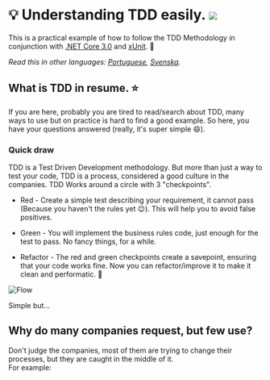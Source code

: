 # :bulb: Understanding TDD easily. ![](https://cdn.rawgit.com/sindresorhus/awesome/d7305f38d29fed78fa85652e3a63e154dd8e8829/media/badge.svg)

This is a practical example of how to follow the TDD Methodology in conjunction with [.NET Core 3.0](https://github.com/dotnet/aspnetcore) and [xUnit](https://xunit.net/). :battery:


*Read this in other languages: [Portuguese](README.pt.md), [Svenska](README.se.md).*


## What is TDD in resume. :star:

If you are here, probably you are tired to read/search about TDD, many ways to use but on practice is hard to find a good example.
So here, you have your questions answered (really, it's super simple :smile:). 

### Quick draw

TDD is a Test Driven Development methodology. But more than just a way to test your code, TDD is a process, considered a good culture in the companies. TDD Works around a circle with 3 "checkpoints". 

- Red - Create a simple test describing your requirement, it cannot pass (Because you haven't the rules yet :wink:). This will help you to avoid false positives.

- Green - You will implement the business rules code, just enough for the test to pass. No fancy things, for a while.

- Refactor - The red and green checkpoints create a savepoint, ensuring that your code works fine. Now you can refactor/improve it to make it clean and performatic. :triangular_flag_on_post:


![Flow](https://i.imgur.com/lTq3Seu.png)

Simple but...


## Why do many companies request, but few use? 


Don't judge the companies, most of them are trying to change their processes, but they are caught in the middle of it.\
For example:

